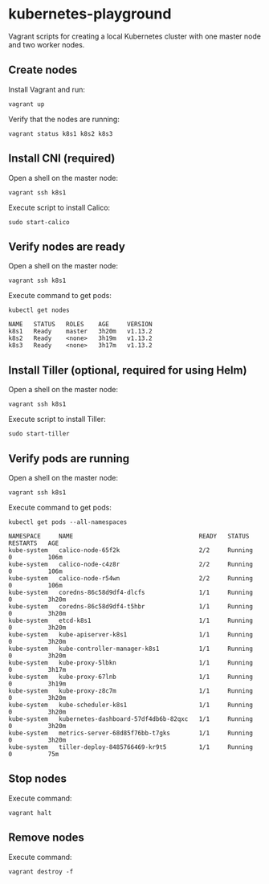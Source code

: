 # kubernetes-playground

Vagrant scripts for creating a local Kubernetes cluster with one master node and two worker nodes.

## Create nodes

Install Vagrant and run:

    vagrant up

Verify that the nodes are running:

    vagrant status k8s1 k8s2 k8s3

## Install CNI (required)

Open a shell on the master node:

    vagrant ssh k8s1

Execute script to install Calico:

    sudo start-calico

## Verify nodes are ready

Open a shell on the master node:

    vagrant ssh k8s1

Execute command to get pods:

    kubectl get nodes

    NAME   STATUS   ROLES    AGE     VERSION
    k8s1   Ready    master   3h20m   v1.13.2
    k8s2   Ready    <none>   3h19m   v1.13.2
    k8s3   Ready    <none>   3h17m   v1.13.2

## Install Tiller (optional, required for using Helm)

Open a shell on the master node:

    vagrant ssh k8s1

Execute script to install Tiller:

    sudo start-tiller

## Verify pods are running

Open a shell on the master node:

    vagrant ssh k8s1

Execute command to get pods:

    kubectl get pods --all-namespaces

    NAMESPACE     NAME                                   READY   STATUS    RESTARTS   AGE
    kube-system   calico-node-65f2k                      2/2     Running   0          106m
    kube-system   calico-node-c4z8r                      2/2     Running   0          106m
    kube-system   calico-node-r54wn                      2/2     Running   0          106m
    kube-system   coredns-86c58d9df4-dlcfs               1/1     Running   0          3h20m
    kube-system   coredns-86c58d9df4-t5hbr               1/1     Running   0          3h20m
    kube-system   etcd-k8s1                              1/1     Running   0          3h20m
    kube-system   kube-apiserver-k8s1                    1/1     Running   0          3h20m
    kube-system   kube-controller-manager-k8s1           1/1     Running   0          3h20m
    kube-system   kube-proxy-5lbkn                       1/1     Running   0          3h17m
    kube-system   kube-proxy-67lnb                       1/1     Running   0          3h19m
    kube-system   kube-proxy-z8c7m                       1/1     Running   0          3h20m
    kube-system   kube-scheduler-k8s1                    1/1     Running   0          3h20m
    kube-system   kubernetes-dashboard-57df4db6b-82qxc   1/1     Running   0          3h20m
    kube-system   metrics-server-68d85f76bb-t7gks        1/1     Running   0          3h20m
    kube-system   tiller-deploy-8485766469-kr9t5         1/1     Running   0          75m

## Stop nodes

Execute command:

    vagrant halt

## Remove nodes

Execute command:

    vagrant destroy -f
